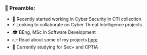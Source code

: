 ### 👋 Preamble: 

- 🔬 Recently started working in Cyber Security in CTI collection
- ⚡️ Looking to collaborate on Cyber Threat Intelligence projects
- 🎓 BEng, MSc in Software Development
- 👉 Read about some of my projects [here](https://daire-curran.000webhostapp.com/)
- 🌱 Currently studying for Sec+ and CPTIA


<!--
**dairelad/dairelad** is a ✨ _special_ ✨ repository because its `README.md` (this file) appears on your GitHub profile.

Here are some ideas to get you started:

- 🔭 I’m currently working on ...
- 🌱 I’m currently learning ...
- 👯 I’m looking to collaborate on ...
- 🤔 I’m looking for help with ...
- 💬 Ask me about ...
- 📫 How to reach me: ...
- 😄 Pronouns: ...
- ⚡ Fun fact: ...
-->

